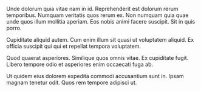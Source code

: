 Unde dolorum quia vitae nam in id. Reprehenderit est dolorum rerum temporibus. Numquam veritatis quos rerum ex. Non numquam quia quae unde quos illum mollitia aperiam. Eos nobis animi facere suscipit. Sit in quis porro.
 Cupiditate aliquid autem. Cum enim illum sit quasi ut voluptatem aliquid. Ex officia suscipit qui qui et repellat tempora voluptatem.
 Quod quaerat asperiores. Similique quos omnis vitae. Ex cupiditate fugit. Libero tempore odio et asperiores enim occaecati fuga ab.
 Ut quidem eius dolorem expedita commodi accusantium sunt in. Ipsam magnam tenetur odit. Quos rem tempore adipisci ut.
